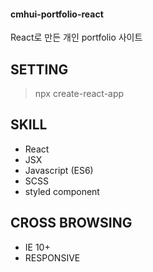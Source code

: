#### cmhui-portfolio-react
React로 만든 개인 portfolio 사이트

## SETTING
> npx create-react-app

## SKILL
- React
- JSX
- Javascript (ES6)
- SCSS
- styled component

## CROSS BROWSING
- IE 10+
- RESPONSIVE
